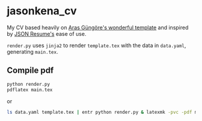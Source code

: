 # jasonkena_cv

My CV based heavily on [Aras Güngöre's wonderful template](https://github.com/arasgungore/arasgungore-CV) and inspired by [JSON Resume's](https://jsonresume.org/) ease of use.

`render.py` uses `jinja2` to render `template.tex` with the data in `data.yaml`, generating `main.tex`.

## Compile pdf

```sh
python render.py
pdflatex main.tex
```
or
```sh
ls data.yaml template.tex | entr python render.py & latexmk -pvc -pdf main.tex
```

